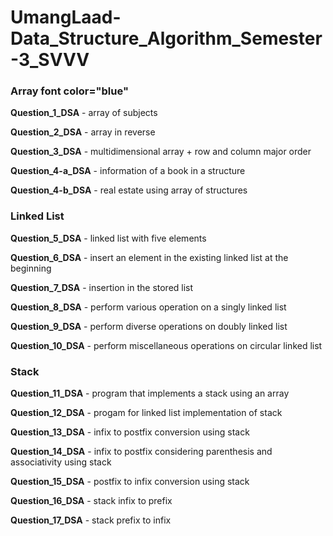 # UmangLaad-Data_Structure_Algorithm_Semester-3_SVVV

<h3>Array font color="blue"  </h3>

**Question_1_DSA** - array of subjects <br>

**Question_2_DSA** - array in reverse <br>

**Question_3_DSA** - multidimensional array + row and column major order <br>

**Question_4-a_DSA** - information of a book in a structure <br>

**Question_4-b_DSA** - real estate using array of structures <br>

<h3>Linked List</h3>

**Question_5_DSA** - linked list with five elements <br>

**Question_6_DSA** - insert an element in the existing linked list at the beginning <br>

**Question_7_DSA** - insertion in the stored list <br>

**Question_8_DSA** - perform various operation on a singly linked list <br>

**Question_9_DSA** - perform diverse operations on doubly linked list <br>

**Question_10_DSA** - perform miscellaneous operations on circular linked list <br>

<h3>Stack</h3>

**Question_11_DSA** - program that implements a stack using an array

**Question_12_DSA** - progam for linked list implementation of stack

**Question_13_DSA** - infix to postfix conversion using stack

**Question_14_DSA** - infix to postfix considering parenthesis and associativity using stack

**Question_15_DSA** - postfix to infix conversion using stack

**Question_16_DSA** - stack infix to prefix

**Question_17_DSA** - stack prefix to infix
